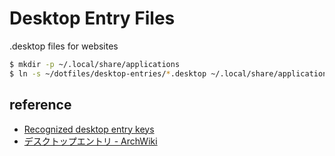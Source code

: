 Desktop Entry Files
===================

.desktop files for websites

```bash
$ mkdir -p ~/.local/share/applications
$ ln -s ~/dotfiles/desktop-entries/*.desktop ~/.local/share/applications/
```


## reference
- [Recognized desktop entry keys](https://specifications.freedesktop.org/desktop-entry-spec/latest/ar01s06.html)
- [デスクトップエントリ - ArchWiki](https://wiki.archlinux.jp/index.php/%E3%83%87%E3%82%B9%E3%82%AF%E3%83%88%E3%83%83%E3%83%97%E3%82%A8%E3%83%B3%E3%83%88%E3%83%AA)

